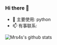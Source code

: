 ### Hi there 👋
- 🔭 主要使用: python
- 📫 有事联系: 

![Mrs4s's github stats](https://github-readme-stats.vercel.app/api?username=one066&show_icons=true)


